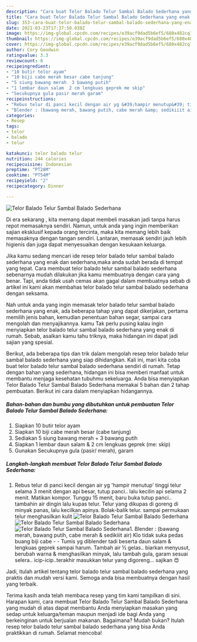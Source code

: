 ```yaml
---
description: "Cara buat Telor Balado Telur Sambal Balado Sederhana yang enak Untuk Jualan"
title: "Cara buat Telor Balado Telur Sambal Balado Sederhana yang enak Untuk Jualan"
slug: 353-cara-buat-telor-balado-telur-sambal-balado-sederhana-yang-enak-untuk-jualan
date: 2021-03-23T17:37:50.038Z
image: https://img-global.cpcdn.com/recipes/e39acf9dad5b6ef5/680x482cq70/telor-balado-telur-sambal-balado-sederhana-foto-resep-utama.jpg
thumbnail: https://img-global.cpcdn.com/recipes/e39acf9dad5b6ef5/680x482cq70/telor-balado-telur-sambal-balado-sederhana-foto-resep-utama.jpg
cover: https://img-global.cpcdn.com/recipes/e39acf9dad5b6ef5/680x482cq70/telor-balado-telur-sambal-balado-sederhana-foto-resep-utama.jpg
author: Cory Goodwin
ratingvalue: 3.3
reviewcount: 8
recipeingredient:
- "10 butir telor ayam"
- "10 biji cabe merah besar cabe tanjung"
- "5 siung bawang merah  3 bawang putih"
- "1 lembar daun salam  2 cm lengkuas geprek me skip"
- "Secukupnya gula pasir merah garam"
recipeinstructions:
- "Rebus telur di panci kecil dengan air yg &#39;hampir menutup&#39; tinggi telur selama 3 menit dengan api besar, tutup panci.. lalu kecilin api selama 2 menit. Matikan kompor. Tunggu 15 menit, baru buka tutup panci.. tambahin air dingin lalu kupas telur. Telur yang dikupas di goreng di minyak panas, lalu kecilkan apinya. Bolak-balik telur. sampai permukaan telur menghasilkan kulit"
- "Blender : (bawang merah, bawang putih, cabe merah &amp; sedikiiit air) Klo tidak suka pedas buang biji cabe  Tumis yg diblender tadi beserta daun salam &amp; lengkuas geprek sampai harum. Tambah air ½ gelas.. biarkan menyusut, berubah warna &amp; menghasilkan minyak, lalu tambah gula, garam sesuai selera.. icip-icip..terakhir masukkan telur yang digoreng... sajikan 😍"
categories:
- Resep
tags:
- telor
- balado
- telur

katakunci: telor balado telur 
nutrition: 244 calories
recipecuisine: Indonesian
preptime: "PT28M"
cooktime: "PT54M"
recipeyield: "2"
recipecategory: Dinner

---
```



![Telor Balado Telur Sambal Balado Sederhana](https://img-global.cpcdn.com/recipes/e39acf9dad5b6ef5/680x482cq70/telor-balado-telur-sambal-balado-sederhana-foto-resep-utama.jpg)

Di era  sekarang , kita memang dapat membeli masakan jadi tanpa harus repot memasaknya sendiri. Namun, untuk anda yang ingin memberikan sajian eksklusif kepada orang tercinta, maka kita memang lebih baik memasaknya dengan tangan sendiri. Lantaran, memasak sendiri jauh lebih higienis dan juga dapat menyesuaikan dengan kesukaan keluarga.

Jika kamu sedang mencari ide resep telor balado telur sambal balado sederhana yang enak dan sederhana,maka anda sudah berada di tempat yang tepat. Cara membuat telor balado telur sambal balado sederhana  sebenarnya mudah dilakukan jika kamu membuatnya dengan cara yang benar. Tapi, anda tidak usah cemas akan gagal dalam membuatnya 
sebab di artikel ini kami akan membahas telor balado telur sambal balado sederhana dengan seksama.  



Nah untuk anda yang ingin memasak telor balado telur sambal balado sederhana yang enak, ada beberapa tahap yang dapat dikerjakan, pertama memilih jenis bahan, kemudian penentuan bahan segar, sampai cara mengolah dan menyajikannya. kamu Tak perlu pusing kalau ingin menyiapkan telor balado telur sambal balado sederhana yang enak di rumah. Sebab, asalkan kamu  tahu triknya, maka hidangan ini dapat jadi sajian yang spesial.

Berikut, ada beberapa tips dan trik dalam mengolah resep telor balado telur sambal balado sederhana yang siap dihidangkan. Kali ini, mari kita coba buat telor balado telur sambal balado sederhana sendiri di rumah. Tetap dengan bahan yang sederhana, hidangan ini bisa memberi manfaat untuk membantu menjaga kesehatan tubuhmu sekeluarga. Anda bisa menyiapkan Telor Balado Telur Sambal Balado Sederhana memakai 5 bahan dan 2 tahap pembuatan. Berikut ini cara dalam menyiapkan hidangannya.

<!--inarticleads1-->

##### Bahan-bahan dan bumbu yang dibutuhkan untuk pembuatan Telor Balado Telur Sambal Balado Sederhana:

1. Siapkan 10 butir telor ayam
1. Siapkan 10 biji cabe merah besar (cabe tanjung)
1. Sediakan 5 siung bawang merah + 3 bawang putih
1. Siapkan 1 lembar daun salam &amp; 2 cm lengkuas geprek (me: skip)
1. Gunakan Secukupnya gula (pasir/ merah), garam




<!--inarticleads2-->

##### Langkah-langkah membuat Telor Balado Telur Sambal Balado Sederhana:

1. Rebus telur di panci kecil dengan air yg &#39;hampir menutup&#39; tinggi telur selama 3 menit dengan api besar, tutup panci.. lalu kecilin api selama 2 menit. Matikan kompor. Tunggu 15 menit, baru buka tutup panci.. tambahin air dingin lalu kupas telur. Telur yang dikupas di goreng di minyak panas, lalu kecilkan apinya. Bolak-balik telur. sampai permukaan telur menghasilkan kulit
<img src="https://img-global.cpcdn.com/steps/50542dc2aaf292f5/160x128cq70/telor-balado-telur-sambal-balado-sederhana-langkah-memasak-1-foto.jpg" alt="Telor Balado Telur Sambal Balado Sederhana"><img src="https://img-global.cpcdn.com/steps/b60bcd0179e9cb93/160x128cq70/telor-balado-telur-sambal-balado-sederhana-langkah-memasak-1-foto.jpg" alt="Telor Balado Telur Sambal Balado Sederhana"><img src="https://img-global.cpcdn.com/steps/7f56e2b471f2b29d/160x128cq70/telor-balado-telur-sambal-balado-sederhana-langkah-memasak-1-foto.jpg" alt="Telor Balado Telur Sambal Balado Sederhana">1. Blender : (bawang merah, bawang putih, cabe merah &amp; sedikiiit air) Klo tidak suka pedas buang biji cabe -  - Tumis yg diblender tadi beserta daun salam &amp; lengkuas geprek sampai harum. Tambah air ½ gelas.. biarkan menyusut, berubah warna &amp; menghasilkan minyak, lalu tambah gula, garam sesuai selera.. icip-icip..terakhir masukkan telur yang digoreng... sajikan 😍




Jadi, itulah artikel tentang  telor balado telur sambal balado sederhana  yang praktis dan mudah versi kami. Semoga anda bisa membuatnya dengan hasil yang terbaik. 

Terima kasih anda telah membaca resep yang tim kami tampilkan di sini. Harapan kami, cara membuat  Telor Balado Telur Sambal Balado Sederhana yang mudah di atas dapat membantu Anda menyiapkan masakan yang sedap untuk keluarga/teman maupun menjadi ide bagi Anda yang berkeinginan untuk berjualan makanan. Bagaimana? Mudah bukan? Itulah resep telor balado telur sambal balado sederhana yang bisa Anda praktikkan di rumah. Selamat mencoba!

